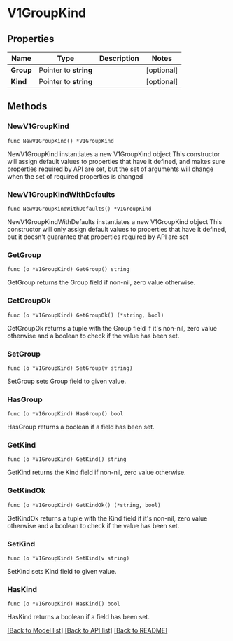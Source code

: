 # V1GroupKind

## Properties

Name | Type | Description | Notes
------------ | ------------- | ------------- | -------------
**Group** | Pointer to **string** |  | [optional] 
**Kind** | Pointer to **string** |  | [optional] 

## Methods

### NewV1GroupKind

`func NewV1GroupKind() *V1GroupKind`

NewV1GroupKind instantiates a new V1GroupKind object
This constructor will assign default values to properties that have it defined,
and makes sure properties required by API are set, but the set of arguments
will change when the set of required properties is changed

### NewV1GroupKindWithDefaults

`func NewV1GroupKindWithDefaults() *V1GroupKind`

NewV1GroupKindWithDefaults instantiates a new V1GroupKind object
This constructor will only assign default values to properties that have it defined,
but it doesn't guarantee that properties required by API are set

### GetGroup

`func (o *V1GroupKind) GetGroup() string`

GetGroup returns the Group field if non-nil, zero value otherwise.

### GetGroupOk

`func (o *V1GroupKind) GetGroupOk() (*string, bool)`

GetGroupOk returns a tuple with the Group field if it's non-nil, zero value otherwise
and a boolean to check if the value has been set.

### SetGroup

`func (o *V1GroupKind) SetGroup(v string)`

SetGroup sets Group field to given value.

### HasGroup

`func (o *V1GroupKind) HasGroup() bool`

HasGroup returns a boolean if a field has been set.

### GetKind

`func (o *V1GroupKind) GetKind() string`

GetKind returns the Kind field if non-nil, zero value otherwise.

### GetKindOk

`func (o *V1GroupKind) GetKindOk() (*string, bool)`

GetKindOk returns a tuple with the Kind field if it's non-nil, zero value otherwise
and a boolean to check if the value has been set.

### SetKind

`func (o *V1GroupKind) SetKind(v string)`

SetKind sets Kind field to given value.

### HasKind

`func (o *V1GroupKind) HasKind() bool`

HasKind returns a boolean if a field has been set.


[[Back to Model list]](../README.md#documentation-for-models) [[Back to API list]](../README.md#documentation-for-api-endpoints) [[Back to README]](../README.md)


